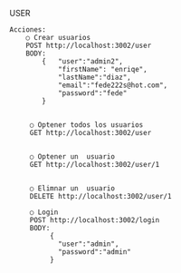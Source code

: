USER


    Acciones:
        ○ Crear usuarios
        POST http://localhost:3002/user
        BODY:
            {   "user":"admin2",
                "firstName": "enriqe",
                "lastName":"diaz",
                "email":"fede222s@hot.com",
                "password":"fede"
            }


         ○ Optener todos los usuarios
         GET http://localhost:3002/user


         ○ Optener un  usuario
         GET http://localhost:3002/user/1


         ○ Elimnar un  usuario
         DELETE http://localhost:3002/user/1

         ○ Login 
         POST http://localhost:3002/login
         BODY:
              {
                "user":"admin",
                "password":"admin"
              }
